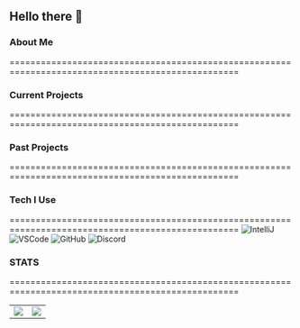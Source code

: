 Hello there 👋
---
> 

### About Me
==================================================================================================


### Current Projects
==================================================================================================

### Past Projects
==================================================================================================

### Tech I Use
==================================================================================================
![IntelliJ](https://img.shields.io/badge/IntelliJ-2021.3.1-red?style=for-the-badge&logo=IntelliJ%20IDEA)
![VSCode](https://img.shields.io/badge/VSCode-1.70-blue?style=for-the-badge&logo=visualstudiocode)
![GitHub](https://img.shields.io/static/v1?label=GitHub&message=bella7898&color=181717&style=for-the-badge&logo=github)
![Discord](https://img.shields.io/badge/Discord-octopoda4413-informational?style=for-the-badge&logo=Discord)

### STATS
==================================================================================================
<table>
  <tr>
    <td align="center" style="padding=0;width=50%;">
      <img align="center" style="padding=0;" src="https://github-readme-stats.vercel.app/api/?username=bella7898&show_icons=true&title_color=D02525&text_color=909090&bg_color=00000000&hide_border=true&icon_color=C05050&count_private=true" />
    </td>
    <td align="center" style="padding=0;width=50%;">
      <img align="center" style="padding=0;" src="https://github-readme-stats.vercel.app/api/top-langs/?username=bella7898&layout=compact&show_icons=true&title_color=D02525&text_color=909090&bg_color=00000000&hide_border=true&icon_color=E05040&langs_count=8&hide=c%2B%2B,c,makefile,freemarker,assembly,pawn,roff&count_private=true" />
    </td>
  </tr>
</table>

